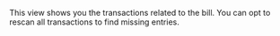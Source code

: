 This view shows you the transactions related to the bill. You can opt to rescan all transactions to find missing entries.